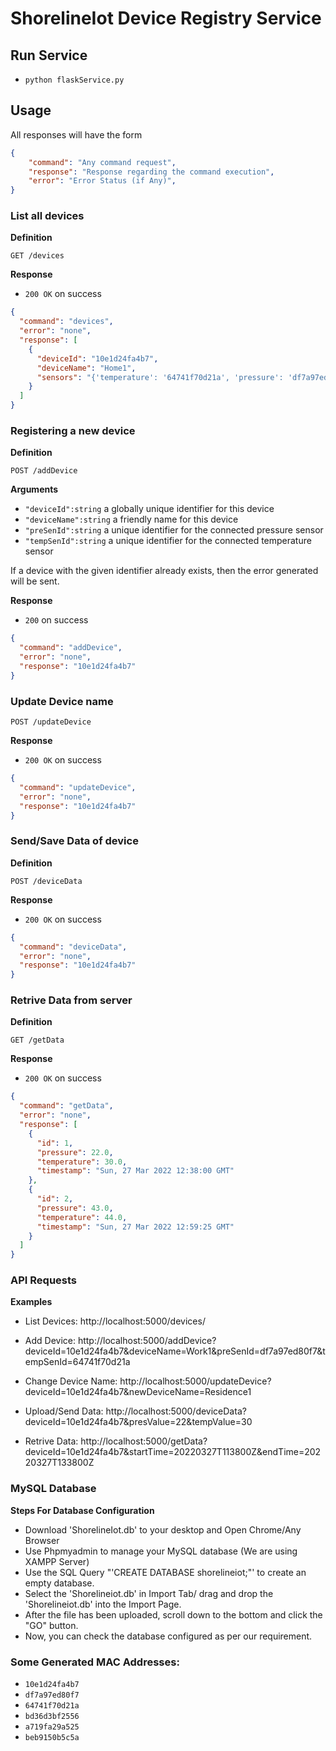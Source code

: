 # ShorelineIot Device Registry Service

## Run Service

- `python flaskService.py`

## Usage

All responses will have the form

```json
{
    "command": "Any command request",
    "response": "Response regarding the command execution",
	"error": "Error Status (if Any)",
}
```

### List all devices

**Definition**

`GET /devices`

**Response**

- `200 OK` on success

```json
{
  "command": "devices",
  "error": "none",
  "response": [
    {
      "deviceId": "10e1d24fa4b7",
      "deviceName": "Home1",
      "sensors": "{'temperature': '64741f70d21a', 'pressure': 'df7a97ed80f7'}"
    }
  ]
}
```

### Registering a new device

**Definition**

`POST /addDevice`

**Arguments**

- `"deviceId":string` a globally unique identifier for this device
- `"deviceName":string` a friendly name for this device
- `"preSenId":string` a unique identifier for the connected pressure sensor
- `"tempSenId":string` a unique identifier for the connected temperature sensor

If a device with the given identifier already exists, then the error generated will be sent.

**Response**

- `200` on success

```json
{
  "command": "addDevice",
  "error": "none",
  "response": "10e1d24fa4b7"
}
```


### Update Device name

`POST /updateDevice`

**Response**

- `200 OK` on success

```json
{
  "command": "updateDevice",
  "error": "none",
  "response": "10e1d24fa4b7"
}
```

### Send/Save Data of device

**Definition**

`POST /deviceData`

**Response**

- `200 OK` on success

```json
{
  "command": "deviceData",
  "error": "none",
  "response": "10e1d24fa4b7"
}
```

### Retrive Data from server

**Definition**

`GET /getData`

**Response**

- `200 OK` on success

```json
{
  "command": "getData",
  "error": "none",
  "response": [
    {
      "id": 1,
      "pressure": 22.0,
      "temperature": 30.0,
      "timestamp": "Sun, 27 Mar 2022 12:38:00 GMT"
    },
    {
      "id": 2,
      "pressure": 43.0,
      "temperature": 44.0,
      "timestamp": "Sun, 27 Mar 2022 12:59:25 GMT"
    }
  ]
}
```

### API Requests

**Examples**

- List Devices: http://localhost:5000/devices/

- Add Device: http://localhost:5000/addDevice?deviceId=10e1d24fa4b7&deviceName=Work1&preSenId=df7a97ed80f7&tempSenId=64741f70d21a

- Change Device Name: http://localhost:5000/updateDevice?deviceId=10e1d24fa4b7&newDeviceName=Residence1

- Upload/Send Data: http://localhost:5000/deviceData?deviceId=10e1d24fa4b7&presValue=22&tempValue=30

- Retrive Data: http://localhost:5000/getData?deviceId=10e1d24fa4b7&startTime=20220327T113800Z&endTime=20220327T133800Z


### MySQL Database 

**Steps For Database Configuration**

- Download 'ShorelineIot.db' to your desktop and Open Chrome/Any Browser
- Use Phpmyadmin to manage your MySQL database (We are using XAMPP Server)
- Use the SQL Query "'CREATE DATABASE shorelineiot;"' to create an empty database.
- Select the 'Shorelineiot.db' in Import Tab/ drag and drop the 'Shorelineiot.db' into the Import Page.
- After the file has been uploaded, scroll down to the bottom and click the "GO" button.
- Now, you can check the database configured as per our requirement.


### Some Generated MAC Addresses:
- `10e1d24fa4b7`
- `df7a97ed80f7`
- `64741f70d21a`
- `bd36d3bf2556`
- `a719fa29a525`
- `beb9150b5c5a`
